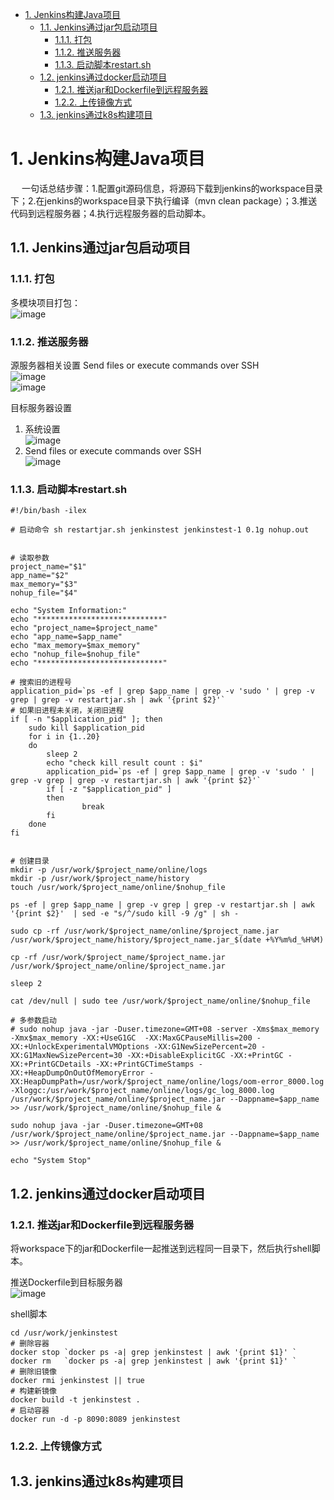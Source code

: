 
<!-- TOC -->

- [1. Jenkins构建Java项目](#1-jenkins构建java项目)
    - [1.1. Jenkins通过jar包启动项目](#11-jenkins通过jar包启动项目)
        - [1.1.1. 打包](#111-打包)
        - [1.1.2. 推送服务器](#112-推送服务器)
        - [1.1.3. 启动脚本restart.sh](#113-启动脚本restartsh)
    - [1.2. jenkins通过docker启动项目](#12-jenkins通过docker启动项目)
        - [1.2.1. 推送jar和Dockerfile到远程服务器](#121-推送jar和dockerfile到远程服务器)
        - [1.2.2. 上传镜像方式](#122-上传镜像方式)
    - [1.3. jenkins通过k8s构建项目](#13-jenkins通过k8s构建项目)

<!-- /TOC -->


# 1. Jenkins构建Java项目  
&emsp; 一句话总结步骤：1.配置git源码信息，将源码下载到jenkins的workspace目录下；2.在jenkins的workspace目录下执行编译（mvn clean package）；3.推送代码到远程服务器；4.执行远程服务器的启动脚本。     



## 1.1. Jenkins通过jar包启动项目
### 1.1.1. 打包
多模块项目打包：  
![image](http://182.92.69.8:8081/img/devops/jenkins/jenkins-1.png)    


### 1.1.2. 推送服务器  
<!-- 
Jenkins部署springboot项目至远程服务器
https://blog.csdn.net/HIM2014/article/details/126579634

解决SSH: Transferred 0 file(s)
https://www.jianshu.com/p/ef6a4022b7b5
-->


源服务器相关设置
Send files or execute commands over SSH  
![image](http://182.92.69.8:8081/img/devops/jenkins/jenkins-2.png)    
![image](http://182.92.69.8:8081/img/devops/jenkins/jenkins-3.png)    

目标服务器设置  
1. 系统设置  
![image](http://182.92.69.8:8081/img/devops/jenkins/jenkins-4.png)    
2. Send files or execute commands over SSH  
![image](http://182.92.69.8:8081/img/devops/jenkins/jenkins-5.png)    


### 1.1.3. 启动脚本restart.sh

```text
#!/bin/bash -ilex

# 启动命令 sh restartjar.sh jenkinstest jenkinstest-1 0.1g nohup.out


# 读取参数
project_name="$1"
app_name="$2"
max_memory="$3"
nohup_file="$4"

echo "System Information:"
echo "****************************"
echo "project_name=$project_name"
echo "app_name=$app_name"
echo "max_memory=$max_memory"
echo "nohup_file=$nohup_file"
echo "****************************"

# 搜索旧的进程号
application_pid=`ps -ef | grep $app_name | grep -v 'sudo ' | grep -v grep | grep -v restartjar.sh | awk '{print $2}'`
# 如果旧进程未关闭，关闭旧进程
if [ -n "$application_pid" ]; then
	sudo kill $application_pid
	for i in {1..20}
	do
		sleep 2
		echo "check kill result count : $i"
		application_pid=`ps -ef | grep $app_name | grep -v 'sudo ' | grep -v grep | grep -v restartjar.sh | awk '{print $2}'`
		if [ -z "$application_pid" ]
		then
				break
		fi
	done
fi


# 创建目录
mkdir -p /usr/work/$project_name/online/logs
mkdir -p /usr/work/$project_name/history
touch /usr/work/$project_name/online/$nohup_file

ps -ef | grep $app_name | grep -v grep | grep -v restartjar.sh | awk '{print $2}'  | sed -e "s/^/sudo kill -9 /g" | sh -  

sudo cp -rf /usr/work/$project_name/online/$project_name.jar  /usr/work/$project_name/history/$project_name.jar_$(date +%Y%m%d_%H%M)

cp -rf /usr/work/$project_name/$project_name.jar  /usr/work/$project_name/online/$project_name.jar

sleep 2

cat /dev/null | sudo tee /usr/work/$project_name/online/$nohup_file

# 多参数启动
# sudo nohup java -jar -Duser.timezone=GMT+08 -server -Xms$max_memory -Xmx$max_memory -XX:+UseG1GC  -XX:MaxGCPauseMillis=200 -XX:+UnlockExperimentalVMOptions -XX:G1NewSizePercent=20 -XX:G1MaxNewSizePercent=30 -XX:+DisableExplicitGC -XX:+PrintGC -XX:+PrintGCDetails -XX:+PrintGCTimeStamps -XX:+HeapDumpOnOutOfMemoryError -XX:HeapDumpPath=/usr/work/$project_name/online/logs/oom-error_8000.log -Xloggc:/usr/work/$project_name/online/logs/gc_log_8000.log /usr/work/$project_name/online/$project_name.jar --Dappname=$app_name  >> /usr/work/$project_name/online/$nohup_file &

sudo nohup java -jar -Duser.timezone=GMT+08 /usr/work/$project_name/online/$project_name.jar --Dappname=$app_name  >> /usr/work/$project_name/online/$nohup_file &

echo "System Stop"
```

## 1.2. jenkins通过docker启动项目  
<!-- 
docker in docker
https://juejin.cn/post/6855559520950452238

-->

### 1.2.1. 推送jar和Dockerfile到远程服务器  
<!-- 
Jenkins+Docker 一键自动化部署 SpringBoot 项目
https://blog.csdn.net/weixin_36380516/article/details/126326838
-->

将workspace下的jar和Dockerfile一起推送到远程同一目录下，然后执行shell脚本。  

推送Dockerfile到目标服务器  
![image](http://182.92.69.8:8081/img/devops/jenkins/jenkins-6.png)    

shell脚本  

```text
cd /usr/work/jenkinstest
# 删除容器
docker stop `docker ps -a| grep jenkinstest | awk '{print $1}' `
docker rm   `docker ps -a| grep jenkinstest | awk '{print $1}' `
# 删除旧镜像
docker rmi jenkinstest || true
# 构建新镜像
docker build -t jenkinstest .
# 启动容器
docker run -d -p 8090:8089 jenkinstest
```


### 1.2.2. 上传镜像方式  
<!-- 

在jenkins本机就把镜像构建好，上传镜像到harbor仓库后再去通知目标服务器去自动拉取镜像部署
https://blog.csdn.net/qq_42883074/article/details/126009573
-->


## 1.3. jenkins通过k8s构建项目  
<!-- 

采用 jenkins pipeline 实现自动构建并部署至 k8s
https://segmentfault.com/a/1190000039251002
-->

